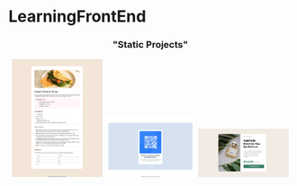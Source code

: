 # LearningFrontEnd

<h3 align="center">"Static Projects"</h3>
<p align="center">
  <a href = "https://anushka-gupte.github.io/LearningFrontEnd/Projects/RecipePage/" ><img src = "./ProjectImages/RecipePage.jpeg" width="32%" alt="RecipePage"/></a>
  <a href = "https://anushka-gupte.github.io/LearningFrontEnd/Projects/qr-code/"><img src = "./ProjectImages/qr-code.jpeg" width="32%" alt="qr-code"/></a>
  <a href = "https://anushka-gupte.github.io/LearningFrontEnd/Projects/ProductCard/"><img src = "./ProjectImages/ProductCard.jpeg" width="32%" alt="qr-code"/></a>
</p>
